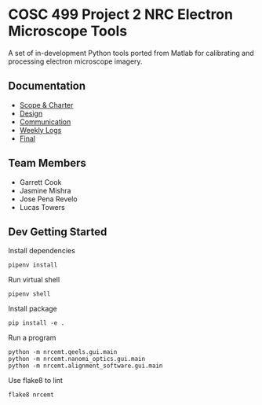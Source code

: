 # COSC 499 Project 2 NRC Electron Microscope Tools

A set of in-development Python tools ported from Matlab for calibrating and processing electron microscope imagery.

## Documentation

- [Scope & Charter](./docs/scope-charter)
- [Design](./docs/design)
- [Communication](./docs/communication)
- [Weekly Logs](./docs/weekly%20logs)
- [Final](./docs/communication)

## Team Members

- Garrett Cook 
- Jasmine Mishra 
- Jose Pena Revelo
- Lucas Towers 

## Dev Getting Started

Install dependencies

```shell
pipenv install
```

Run virtual shell

```
pipenv shell
```

Install package

```
pip install -e .
```

Run a program

```
python -m nrcemt.qeels.gui.main
python -m nrcemt.nanomi_optics.gui.main
python -m nrcemt.alignment_software.gui.main
```

Use flake8 to lint

```
flake8 nrcemt
```

